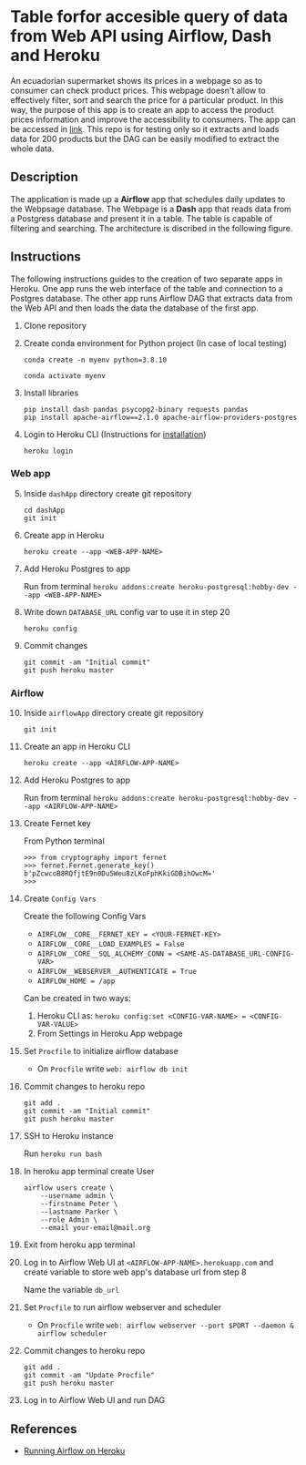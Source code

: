 # Table forfor accesible query of data from Web API using Airflow, Dash and Heroku

An ecuadorian supermarket shows its prices in a webpage so as to consumer can check product prices. This webpage doesn't allow to effectively filter, sort and search the price for a particular product. In this way, the purpose of this app is to create an app to access the product prices information and improve the accessibility to consumers. The app can be accessed in [link](http://pulldashboard.herokuapp.com/). This repo is for testing only so it extracts and loads data for 200 products but the DAG can be easily modified to extract the whole data.

## Description

The application is made up a **Airflow** app that schedules daily updates to the Webpsage database. The Webpage is a **Dash** app that reads data from a Postgress database and present it in a table. The table is capable of filtering and searching. The architecture is discribed in the following figure.


## Instructions
The following instructions guides to the creation of two separate apps in Heroku. One app runs the web interface of the table and connection to a Postgres database. The other app runs Airflow DAG that extracts data from the Web API and then loads the data the database of the first app. 

1. Clone repository

2. Create conda environment for Python project (In case of local testing)

    `conda create -n myenv python=3.8.10`

    `conda activate myenv`

3. Install libraries


    ```
    pip install dash pandas psycopg2-binary requests pandas
    pip install apache-airflow==2.1.0 apache-airflow-providers-postgres
    ```

4. Login to Heroku CLI (Instructions for [installation](https://devcenter.heroku.com/articles/heroku-cli#download-and-install))

    `heroku login`

### Web app

5. Inside `dashApp` directory create git repository

    ```
    cd dashApp
    git init
    ```

6. Create app in Heroku

    `heroku create --app <WEB-APP-NAME>`

7. Add Heroku Postgres to app

    Run from terminal `heroku addons:create heroku-postgresql:hobby-dev --app <WEB-APP-NAME>`

8. Write down `DATABASE_URL` config var to use it in step 20

    `heroku config`

9. Commit changes

    ```git add .
    git commit -am "Initial commit"
    git push heroku master
    ```

### Airflow

10. Inside `airflowApp` directory create git repository

    `git init`


11. Create an app in Heroku CLI

    `heroku create --app <AIRFLOW-APP-NAME>`

12. Add Heroku Postgres to app

    Run from terminal `heroku addons:create heroku-postgresql:hobby-dev --app <AIRFLOW-APP-NAME>`

13. Create Fernet key

    From Python terminal
    ```
    >>> from cryptography import fernet
    >>> fernet.Fernet.generate_key()
    b'pZcwcoB8RQfjtE9n0Du5Weu8zLKoFphKkiGDBihOwcM='
    >>>
    ```

14. Create `Config Vars`

    Create the following Config Vars
    - `AIRFLOW__CORE__FERNET_KEY = <YOUR-FERNET-KEY>`
    - `AIRFLOW__CORE__LOAD_EXAMPLES = False`
    - `AIRFLOW__CORE__SQL_ALCHEMY_CONN = <SAME-AS-DATABASE_URL-CONFIG-VAR>`
    - `AIRFLOW__WEBSERVER__AUTHENTICATE = True`
    - `AIRFLOW_HOME = /app`
    
    Can be created in two ways:

    1. Heroku CLI as: `heroku config:set <CONFIG-VAR-NAME> = <CONFIG-VAR-VALUE>`
    2. From Settings in Heroku App webpage


15. Set `Procfile` to initialize airflow database

    - On `Procfile` write `web: airflow db init`

16. Commit changes to heroku repo

    ```
    git add .
    git commit -am "Initial commit"
    git push heroku master
    ```

17. SSH to Heroku instance

    Run  `heroku run bash`

18. In heroku app terminal create User

    ```
    airflow users create \
        --username admin \
        --firstname Peter \
        --lastname Parker \
        --role Admin \
        --email your-email@mail.org
    ```

19. Exit from heroku app terminal

20. Log in to Airflow Web UI at `<AIRFLOW-APP-NAME>.herokuapp.com` and create variable to store web app's database url from step 8

    Name the variable `db_url`

21. Set `Procfile` to run airflow webserver and scheduler

    - On `Procfile` write `web: airflow webserver --port $PORT --daemon & airflow scheduler`

22. Commit changes to heroku repo

    ```
    git add .
    git commit -am "Update Procfile"
    git push heroku master
    ```

23. Log in to Airflow Web UI and run DAG

## References

- [Running Airflow on Heroku](https://medium.com/@damesavram/running-airflow-on-heroku-ed1d28f8013d)